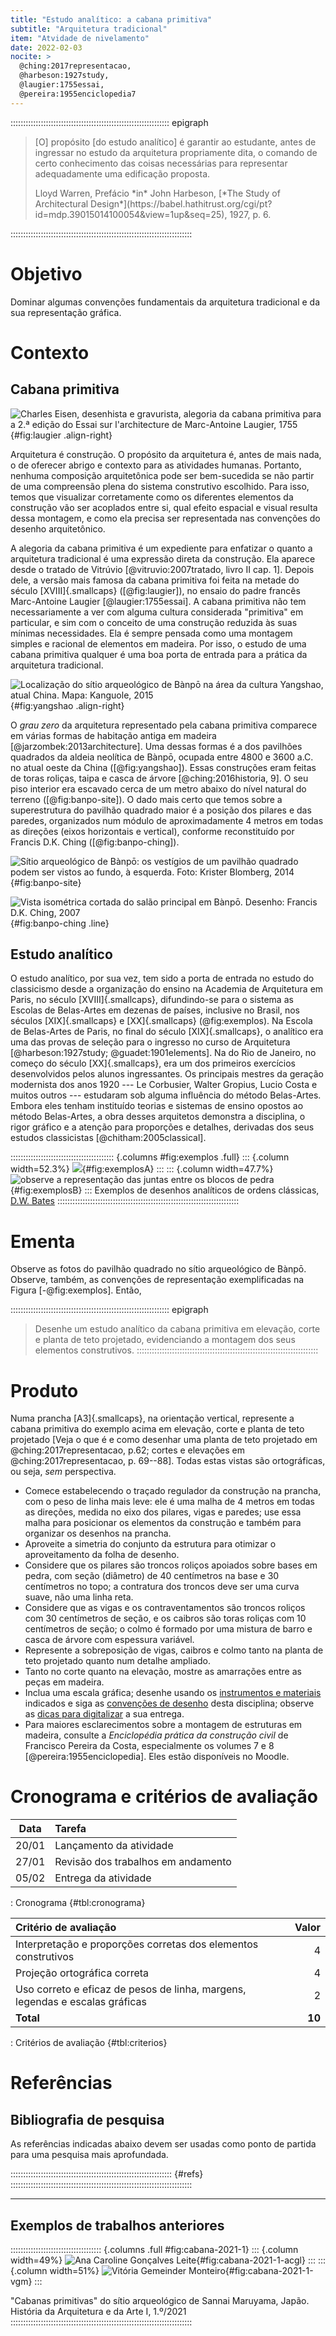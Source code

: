```yaml
---
title: "Estudo analítico: a cabana primitiva"
subtitle: "Arquitetura tradicional"
item: "Atvidade de nivelamento"
date: 2022-02-03
nocite: >
  @ching:2017representacao,
  @harbeson:1927study,
  @laugier:1755essai,
  @pereira:1955enciclopedia7
---
```


::::::::::::::::::::::::::::::::::::::::::::::::::::::::::::::: epigraph
> [O] propósito [do estudo analítico] é garantir ao estudante, antes de
> ingressar no estudo da arquitetura propriamente dita, o comando de
> certo conhecimento das coisas necessárias para representar
> adequadamente uma edificação proposta.
>
> <footer>Lloyd Warren, Prefácio *in* John Harbeson,
> [*The Study of Architectural Design*](https://babel.hathitrust.org/cgi/pt?id=mdp.39015014100054&view=1up&seq=25),
> 1927, p. 6.</footer>
::::::::::::::::::::::::::::::::::::::::::::::::::::::::::::::::::::::::

# Objetivo #

Dominar algumas convenções fundamentais da arquitetura tradicional e
da sua representação gráfica.

# Contexto #

## Cabana primitiva ##

![Charles Eisen, desenhista e gravurista, alegoria da cabana primitiva para a 2.ª edição do *Essai sur l'architecture* de Marc-Antoine Laugier, 1755](https://i.pinimg.com/originals/ff/64/db/ff64db9e8347d7a7458d35fce356ce8d.jpg){#fig:laugier .align-right}

Arquitetura é construção. O propósito da arquitetura é, antes de mais
nada, o de oferecer abrigo e contexto para as atividades humanas.
Portanto, nenhuma composição arquitetônica pode ser bem-sucedida se não
partir de uma compreensão plena do sistema construtivo escolhido. Para
isso, temos que visualizar corretamente como os diferentes elementos da
construção vão ser acoplados entre si, qual efeito espacial e visual
resulta dessa montagem, e como ela precisa ser representada nas
convenções do desenho arquitetônico.

A alegoria da cabana primitiva é um expediente para enfatizar o quanto
a arquitetura tradicional é uma expressão direta da construção. Ela
aparece desde o tratado de Vitrúvio [@vitruvio:2007tratado, livro II
cap. 1]. Depois dele, a versão mais famosa da cabana primitiva foi feita
na metade do século [XVIII]{.smallcaps} ([@fig:laugier]), no ensaio do
padre francês Marc-Antoine Laugier [@laugier:1755essai]. A cabana
primitiva não tem necessariamente a ver com alguma cultura considerada
"primitiva" em particular, e sim com o conceito de uma construção
reduzida às suas mínimas necessidades. Ela é sempre pensada como uma
montagem simples e racional de elementos em madeira. Por isso, o estudo
de uma cabana primitiva qualquer é uma boa porta de entrada para a
prática da arquitetura tradicional.

![Localização do sítio arqueológico de Bànpō na área da cultura Yangshao, atual China. Mapa: [Kanguole, 2015][]](https://upload.wikimedia.org/wikipedia/commons/thumb/f/ff/Yangshao_map.svg/702px-Yangshao_map.svg.png){#fig:yangshao .align-right}

[Kanguole, 2015]: https://commons.wikimedia.org/wiki/File:Yangshao_map.svg

O *grau zero* da arquitetura representado pela cabana primitiva
comparece em várias formas de habitação antiga em madeira
[@jarzombek:2013architecture]. Uma dessas formas é a dos pavilhões
quadrados da aldeia neolítica de Bànpō, ocupada entre 4800 e 3600 a.C.
no atual oeste da China ([@fig:yangshao]). Essas construções eram feitas
de toras roliças, taipa e casca de árvore [@ching:2016historia, 9]. O
seu piso interior era escavado cerca de um metro abaixo do nível natural
do terreno ([@fig:banpo-site]). O dado mais certo que temos sobre a
superestrutura do pavilhão quadrado maior é a posição dos pilares e das
paredes, organizados num módulo de aproximadamente 4 metros em todas as
direções (eixos horizontais e vertical), conforme reconstituído por
Francis D.K. Ching ([@fig:banpo-ching]).

![Sítio arqueológico de Bànpō: os vestígios de um pavilhão quadrado podem ser vistos ao fundo, à esquerda. Foto: [Krister Blomberg, 2014][]](https://upload.wikimedia.org/wikipedia/commons/thumb/1/1a/Banpo_utgrävning.jpg/1024px-Banpo_utgrävning.jpg){#fig:banpo-site}

[Krister Blomberg, 2014]: https://commons.wikimedia.org/wiki/File:Banpo_utgrävning.jpg

![Vista isométrica cortada do salão principal em Bànpō. Desenho: Francis D.K. Ching, 2007](https://hcommons.org/app/uploads/sites/1002372/2022/01/banpo-ching.png){#fig:banpo-ching .line}

## Estudo analítico ##

O estudo analítico, por sua vez, tem sido a porta de entrada no estudo
do classicismo desde a organização do ensino na Academia de Arquitetura
em Paris, no século  [XVIII]{.smallcaps}, difundindo-se para o sistema
as Escolas de Belas-Artes em dezenas de países, inclusive no Brasil, nos
séculos [XIX]{.smallcaps} e [XX]{.smallcaps} (@fig:exemplos). Na Escola de Belas-Artes
de Paris, no final do século [XIX]{.smallcaps}, o analítico era uma das
provas de seleção para o ingresso no curso de Arquitetura
[@harbeson:1927study; @guadet:1901elements]. Na do Rio de Janeiro, no
começo do século [XX]{.smallcaps}, era um dos primeiros exercícios
desenvolvidos pelos alunos ingressantes. Os principais mestres da
geração modernista dos anos 1920 --- Le Corbusier, Walter Gropius, Lucio
Costa e muitos outros --- estudaram sob alguma influência do método
Belas-Artes. Embora eles tenham instituído teorias e sistemas de ensino
opostos ao método Belas-Artes, a obra desses arquitetos demonstra a
disciplina, o rigor gráfico e a atenção para proporções e detalhes,
derivadas dos seus estudos classicistas [@chitham:2005classical].

::::::::::::::::::::::::::::::::::::::::: {.columns #fig:exemplos .full}
::: {.column width=52.3%}
![](https://i.pinimg.com/originals/e7/42/19/e74219be5068aa18914b27d4fcc6fdfe.jpg){#fig:exemplosA} 
:::
::: {.column width=47.7%}
![observe a representação das juntas entre os blocos de pedra](https://i.pinimg.com/originals/ee/f8/c1/eef8c161b0968701b3eb91494cc0bcde.jpg){#fig:exemplosB}
:::
Exemplos de desenhos analíticos de ordens clássicas, [D.W. Bates](http://www.dwbates.com/fine-art)
::::::::::::::::::::::::::::::::::::::::::::::::::::::::::::::::::::::::

# Ementa #

Observe as fotos do pavilhão quadrado no sítio arqueológico de
Bànpō. Observe, também, as convenções de
representação exemplificadas na Figura [-@fig:exemplos]. Então,

::::::::::::::::::::::::::::::::::::::::::::::::::::::::::::::: epigraph
> Desenhe um estudo analítico da cabana primitiva em elevação, corte e
> planta de teto projetado, evidenciando a montagem dos seus elementos
> construtivos.
::::::::::::::::::::::::::::::::::::::::::::::::::::::::::::::::::::::::

# Produto #

Numa prancha [A3]{.smallcaps}, na orientação vertical, represente a
cabana primitiva do exemplo acima em
elevação, corte e planta de teto projetado [Veja o que é e como desenhar
uma planta de teto projetado em @ching:2017representacao, p.62; cortes e
elevações em @ching:2017representacao, p. 69--88]. Todas estas vistas
são ortográficas, ou seja, *sem* perspectiva.

- Comece estabelecendo o traçado regulador da construção na prancha, com
  o peso de linha mais leve: ele é uma malha de 4 metros em todas as
  direções, medida no eixo dos pilares, vigas e paredes; use essa malha
  para posicionar os elementos da construção e também para organizar os
  desenhos na prancha.
- Aproveite a simetria do conjunto da estrutura para otimizar o
  aproveitamento da folha de desenho.
- Considere que os pilares são troncos roliços apoiados sobre bases
  em pedra, com seção (diâmetro) de
  40 centímetros na base e 30 centímetros no topo; a contratura dos
  troncos deve ser uma curva suave, não uma linha reta.
- Considere que as vigas e os contraventamentos são troncos roliços com
  30 centímetros de seção, e os caibros são toras roliças com 10
  centímetros de seção; o colmo é formado por uma mistura de barro e
  casca de árvore com espessura variável.
- Represente a sobreposição de vigas, caibros e colmo
  tanto na planta de teto projetado quanto num detalhe ampliado.
- Tanto no corte quanto na elevação, mostre as amarrações entre as peças
  em madeira.
- Inclua uma escala gráfica; desenhe usando os
  [instrumentos e materiais](materiais.md) indicados e siga as
  [convenções de desenho](desenho.md) desta disciplina; observe as
  [dicas para digitalizar](digitalizar.md) a sua entrega.
- Para maiores esclarecimentos sobre a montagem de estruturas em
  madeira, consulte a *Enciclopédia prática da construção civil* de
  Francisco Pereira da Costa, especialmente os volumes 7 e 8
  [@pereira:1955enciclopedia]. Eles estão disponíveis no Moodle.

# Cronograma e critérios de avaliação #

|  Data | Tarefa                             |
|:-----:|:-----------------------------------|
| 20/01 | Lançamento da atividade            |
| 27/01 | Revisão dos trabalhos em andamento |
| 05/02 | Entrega da atividade               |

: Cronograma {#tbl:cronograma}

| Critério de avaliação                                                        |  Valor |
|:-----------------------------------------------------------------------------|-------:|
| Interpretação e proporções corretas dos elementos construtivos               |      4 |
| Projeção ortográfica correta                                                 |      4 |
| Uso correto e eficaz de pesos de linha, margens, legendas e escalas gráficas |      2 |
| **Total**                                                                    | **10** |

: Critérios de avaliação {#tbl:criterios}

# Referências #

## Bibliografia de pesquisa ##

As referências indicadas abaixo devem ser usadas como ponto de partida
para uma pesquisa mais aprofundada. 

:::::::::::::::::::::::::::::::::::::::::::::::::::::::::::::::: {#refs}
::::::::::::::::::::::::::::::::::::::::::::::::::::::::::::::::::::::::

* * * *

## Exemplos de trabalhos anteriores ##

:::::::::::::::::::::::::::::::::::: {.columns .full #fig:cabana-2021-1}
::: {.column width=49%}
![Ana Caroline Gonçalves Leite](https://hcommons.org/app/uploads/sites/1002372/2022/01/cabana_primitiva-ana_caroline_goncalves_leite.jpg){#fig:cabana-2021-1-acgl}
:::
::: {.column width=51%}
![Vitória Gemeinder Monteiro](https://hcommons.org/app/uploads/sites/1002372/2022/01/cabana_primitiva-vitoria_gemeinder_monteiro.jpg){#fig:cabana-2021-1-vgm}
:::

"Cabanas primitivas" do sítio arqueológico de Sannai Maruyama, Japão.
História da Arquitetura e da Arte I, 1.º/2021
::::::::::::::::::::::::::::::::::::::::::::::::::::::::::::::::::::::::

